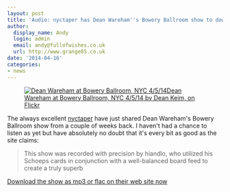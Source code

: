 ```yaml
---
layout: post
title: 'Audio: nyctaper has Dean Wareham''s Bowery Ballroom show to download'
author:
  display_name: Andy
  login: admin
  email: andy@fullofwishes.co.uk
  url: http://www.grange85.co.uk
date: '2014-04-16'
categories:
- news
---
```

<p><figure class="caption aligncenter"><a href="https://www.flickr.com/photos/42302753@N05/13691867994" title="Dean Wareham at Bowery Ballroom, NYC 4/5/14 by Dean Keim, on Flickr"><img src="https://media.fullofwishes.co.uk/flickr-downloads/13691867994_986ef0812b_z.jpg" alt="Dean Wareham at Bowery Ballroom, NYC 4/5/14"></a><a href="https://www.flickr.com/photos/42302753@N05/13691867994">Dean Wareham at Bowery Ballroom, NYC 4/5/14 by Dean Keim, on Flickr</a><figcaption class="caption-text"></figcaption></figure></p>
<p>The always excellent <a href="http://www.nyctaper.com/">nyctaper</a> have just shared Dean Wareham's Bowery Ballroom show from a couple of weeks back. I haven't had a chance to listen as yet but have absolutely no doubt that it's every bit as good as the site claims:</p>
<blockquote><p>This show was recorded with precision by hiandlo, who utilized his Schoeps cards in conjunction with a well-balanced board feed to create a truly superb</p></blockquote>
<p><a href="http://www.nyctaper.com/2014/04/dean-wareham-april-5-2014-bowery-ballroom-flacmp3streaming/">Download the show as mp3 or flac on their web site now</a></p>
